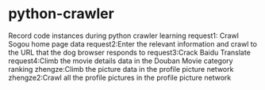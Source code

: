 # python-crawler
Record code instances during python crawler learning
request1: Crawl Sogou home page data
request2:Enter the relevant information and crawl to the URL that the dog browser responds to
request3:Crack Baidu Translate
request4:Climb the movie details data in the Douban Movie category ranking
zhengze:Climb the picture data in the profile picture network
zhengze2:Crawl all the profile pictures in the profile picture network
